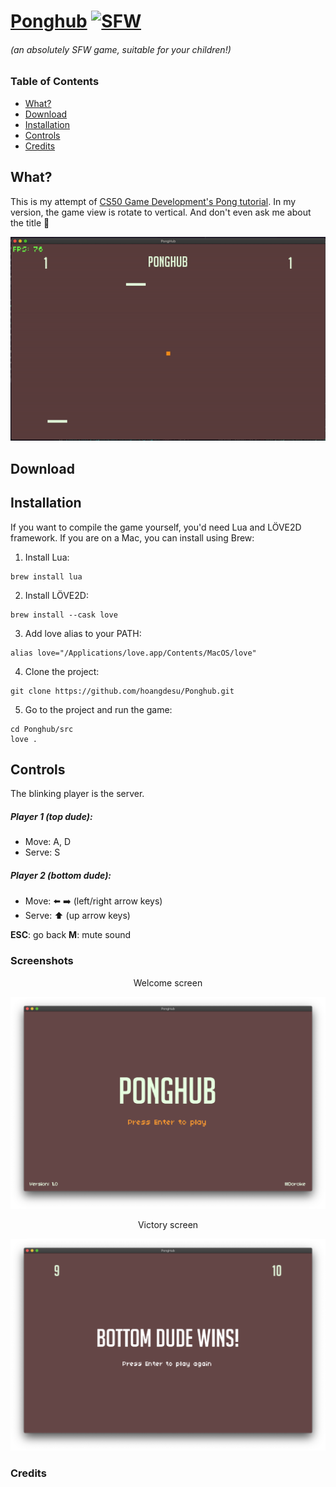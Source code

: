 # [Ponghub](https://github.com/hoangdesu/Ponghub) [![SFW](https://img.shields.io/badge/SFW-safe%20for%20work-orange)](https://github.com/facebook/react/blob/master/LICENSE)
###### *(an absolutely SFW game, suitable for your children!)*

### Table of Contents
* [What?](#what)  
* [Download](#download) 
* [Installation](#installation) 
* [Controls](#controls)
* [Credits](#credits)
  
<a name="what"></a>
## What?
This is my attempt of [CS50 Game Development's Pong tutorial](https://github.com/cs50/gd50/tree/master/pong). In my version, the game view is rotate to vertical. And don't even ask me about the title 👀

![Gameplay](./Screenshots/gameplay.gif "Gameplay")

<a name="download"></a>
## Download

<a name="installation"></a>
## Installation
If you want to compile the game yourself, you'd need Lua and LÖVE2D framework.
If you are on a Mac, you can install using Brew:
1. Install Lua:
```
brew install lua
```

2. Install LÖVE2D:
```
brew install --cask love
```

3. Add love alias to your PATH:
```
alias love="/Applications/love.app/Contents/MacOS/love"
```

4. Clone the project:
```
git clone https://github.com/hoangdesu/Ponghub.git
```

5. Go to the project and run the game:
```
cd Ponghub/src
love .
```

<a name="controls"></a>
## Controls
The blinking player is the server.
##### Player 1 (top dude):
* Move: A, D
* Serve: S
##### Player 2 (bottom dude):
* Move: ⬅️ ➡️ (left/right arrow keys)
* Serve: ⬆️ (up arrow keys)

**ESC**: go back
**M**: mute sound


<a name="screenshots"></a>
### Screenshots
<p align="center">Welcome screen</p>

![welcome](./Screenshots/welcome.png "Welcome")

<p align="center">Victory screen</p>

![victory](./Screenshots/victory.png "Victory")

<a name="credits"></a>
### Credits






